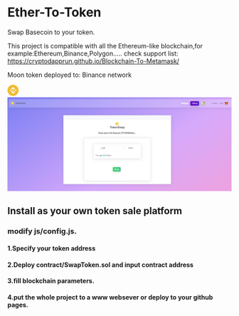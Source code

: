 # Ether-To-Token
Swap Basecoin to your token.

This project is compatible with all the Ethereum-like blockchain,for example:Ethereum,Binance,Polygon..... check support list:
https://cryptodapprun.github.io/Blockchain-To-Metamask/



Moon token deployed to:
Binance network<br>

<img src="https://github.com/CryptoDappRun/MoonSwap/blob/main/img/56.png" width="25" height="25" alt="matic"> 

 
<br>




<img src="https://github.com/CryptoDappRun/Ether-To-Token/blob/main/screen.png"  >



## Install as your own token sale platform

### modify js/config.js.
#### 1.Specify your token address
#### 2.Deploy contract/SwapToken.sol and input contract address
#### 3.fill blockchain parameters.
#### 4.put the whole project to a www websever or deploy to your github pages.

